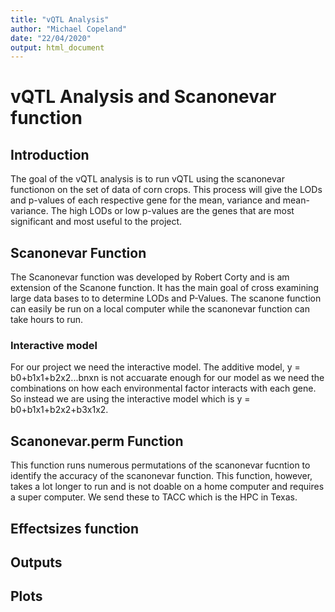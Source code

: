 ```yaml
---
title: "vQTL Analysis"
author: "Michael Copeland"
date: "22/04/2020"
output: html_document
---
```


# vQTL Analysis and Scanonevar function
## Introduction
The goal of the vQTL analysis is to run vQTL using the scanonevar functionon on the set of data of corn crops. This process will give the LODs and p-values of each respective gene for the mean, variance and mean-variance. The high LODs or low p-values are the genes that are most significant and most useful to the project.
## Scanonevar Function
The Scanonevar function was developed by Robert Corty and is am extension of the Scanone function. It has the main goal of cross examining large data bases to to determine LODs and P-Values. The scanone function can easily be run on a local computer while the scanonevar function can take hours to run.
### Interactive model
For our project we need the interactive model. The additive model, y = b0+b1x1+b2x2...bnxn is not accuarate enough for our model as we need the combinations on how each environmental factor interacts with each gene. So instead we are using the interactive model which is y = b0+b1x1+b2x2+b3x1x2.
## Scanonevar.perm Function
This function runs numerous permutations of the scanonevar fucntion to identify the accuracy of the scanonevar function. This function, however, takes a lot longer to run and is not doable on a home computer and requires a super computer. We send these to TACC which is the HPC in Texas.
## Effectsizes function
## Outputs
## Plots
